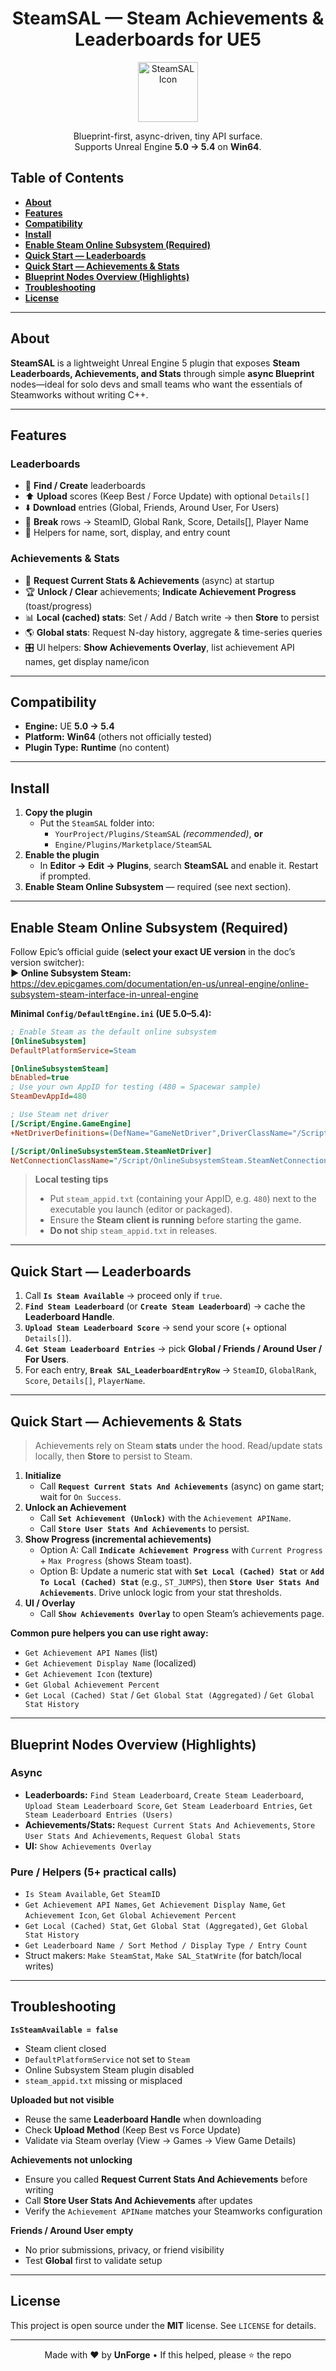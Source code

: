 <h1 align="center"><b>SteamSAL — Steam Achievements & Leaderboards for UE5</b></h1>

<p align="center">
  <img src="Resources/Icon128.png" alt="SteamSAL Icon" width="96" height="96" />
</p>

<p align="center">
  Blueprint-first, async-driven, tiny API surface.<br/>
  Supports Unreal Engine <b>5.0 → 5.4</b> on <b>Win64</b>.
</p>

## **Table of Contents**
- [**About**](#about)
- [**Features**](#features)
- [**Compatibility**](#compatibility)
- [**Install**](#install)
- [**Enable Steam Online Subsystem (Required)**](#enable-steam-online-subsystem-required)
- [**Quick Start — Leaderboards**](#quick-start-leaderboards)
- [**Quick Start — Achievements & Stats**](#quick-start-achievements--stats)
- [**Blueprint Nodes Overview (Highlights)**](#blueprint-nodes-overview-highlights)
- [**Troubleshooting**](#troubleshooting)
- [**License**](#license)

---

## **About**
**SteamSAL** is a lightweight Unreal Engine 5 plugin that exposes **Steam Leaderboards, Achievements, and Stats** through simple **async Blueprint** nodes—ideal for solo devs and small teams who want the essentials of Steamworks without writing C++.

---

## **Features**
### **Leaderboards**
- 🔎 **Find / Create** leaderboards
- ⬆️ **Upload** scores (Keep Best / Force Update) with optional `Details[]`
- ⬇️ **Download** entries (Global, Friends, Around User, For Users)
- 🧩 **Break** rows → SteamID, Global Rank, Score, Details[], Player Name
- 🧰 Helpers for name, sort, display, and entry count

### **Achievements & Stats**
- 🚀 **Request Current Stats & Achievements** (async) at startup
- 🏆 **Unlock / Clear** achievements; **Indicate Achievement Progress** (toast/progress)
- 📊 **Local (cached) stats**: Set / Add / Batch write → then **Store** to persist
- 🌎 **Global stats**: Request N-day history, aggregate & time-series queries
- 🎛️ UI helpers: **Show Achievements Overlay**, list achievement API names, get display name/icon

---

## **Compatibility**
- **Engine:** UE **5.0 → 5.4**
- **Platform:** **Win64** (others not officially tested)
- **Plugin Type:** **Runtime** (no content)

---

## **Install**
1. **Copy the plugin**
   - Put the `SteamSAL` folder into:
     - `YourProject/Plugins/SteamSAL` *(recommended)*, **or**
     - `Engine/Plugins/Marketplace/SteamSAL`
2. **Enable the plugin**
   - In **Editor → Edit → Plugins**, search **SteamSAL** and enable it. Restart if prompted.
3. **Enable Steam Online Subsystem** — required (see next section).

---

## **Enable Steam Online Subsystem (Required)**
Follow Epic’s official guide (**select your exact UE version** in the doc’s version switcher):  
**▶ Online Subsystem Steam:** https://dev.epicgames.com/documentation/en-us/unreal-engine/online-subsystem-steam-interface-in-unreal-engine

**Minimal `Config/DefaultEngine.ini` (UE 5.0–5.4):**
```ini
; Enable Steam as the default online subsystem
[OnlineSubsystem]
DefaultPlatformService=Steam

[OnlineSubsystemSteam]
bEnabled=true
; Use your own AppID for testing (480 = Spacewar sample)
SteamDevAppId=480

; Use Steam net driver
[/Script/Engine.GameEngine]
+NetDriverDefinitions=(DefName="GameNetDriver",DriverClassName="/Script/OnlineSubsystemSteam.SteamNetDriver",DriverClassNameFallback="/Script/Engine.NetDriver")

[/Script/OnlineSubsystemSteam.SteamNetDriver]
NetConnectionClassName="/Script/OnlineSubsystemSteam.SteamNetConnection"
```

> **Local testing tips**
> - Put `steam_appid.txt` (containing your AppID, e.g. `480`) next to the executable you launch (editor or packaged).  
> - Ensure the **Steam client is running** before starting the game.  
> - **Do not** ship `steam_appid.txt` in releases.

---

## **Quick Start — Leaderboards**
1. Call **`Is Steam Available`** → proceed only if `true`.
2. **`Find Steam Leaderboard`** (or **`Create Steam Leaderboard`**) → cache the **Leaderboard Handle**.
3. **`Upload Steam Leaderboard Score`** → send your score (+ optional `Details[]`).
4. **`Get Steam Leaderboard Entries`** → pick **Global / Friends / Around User / For Users**.
5. For each entry, **`Break SAL_LeaderboardEntryRow`** → `SteamID`, `GlobalRank`, `Score`, `Details[]`, `PlayerName`.

---

## **Quick Start — Achievements & Stats**
> Achievements rely on Steam **stats** under the hood. Read/update stats locally, then **Store** to persist to Steam.

1. **Initialize**
   - Call **`Request Current Stats And Achievements`** (async) on game start; wait for `On Success`.
2. **Unlock an Achievement**
   - Call **`Set Achievement (Unlock)`** with the `Achievement APIName`.
   - Call **`Store User Stats And Achievements`** to persist.
3. **Show Progress (incremental achievements)**
   - Option A: Call **`Indicate Achievement Progress`** with `Current Progress` + `Max Progress` (shows Steam toast).
   - Option B: Update a numeric stat with **`Set Local (Cached) Stat`** or **`Add To Local (Cached) Stat`** (e.g., `ST_JUMPS`), then **`Store User Stats And Achievements`**. Drive unlock logic from your stat thresholds.
4. **UI / Overlay**
   - Call **`Show Achievements Overlay`** to open Steam’s achievements page.

**Common pure helpers you can use right away:**
- `Get Achievement API Names` (list)  
- `Get Achievement Display Name` (localized)  
- `Get Achievement Icon` (texture)  
- `Get Global Achievement Percent`  
- `Get Local (Cached) Stat` / `Get Global Stat (Aggregated)` / `Get Global Stat History`

---

## **Blueprint Nodes Overview (Highlights)**
### **Async**
- **Leaderboards:** `Find Steam Leaderboard`, `Create Steam Leaderboard`, `Upload Steam Leaderboard Score`, `Get Steam Leaderboard Entries`, `Get Steam Leaderboard Entries (Users)`
- **Achievements/Stats:** `Request Current Stats And Achievements`, `Store User Stats And Achievements`, `Request Global Stats`
- **UI:** `Show Achievements Overlay`

### **Pure / Helpers (5+ practical calls)**
- `Is Steam Available`, `Get SteamID`
- `Get Achievement API Names`, `Get Achievement Display Name`, `Get Achievement Icon`, `Get Global Achievement Percent`
- `Get Local (Cached) Stat`, `Get Global Stat (Aggregated)`, `Get Global Stat History`
- `Get Leaderboard Name / Sort Method / Display Type / Entry Count`
- Struct makers: `Make SteamStat`, `Make SAL_StatWrite` (for batch/local writes)

---

## **Troubleshooting**
**`IsSteamAvailable = false`**
- Steam client closed
- `DefaultPlatformService` not set to `Steam`
- Online Subsystem Steam plugin disabled
- `steam_appid.txt` missing or misplaced

**Uploaded but not visible**
- Reuse the same **Leaderboard Handle** when downloading
- Check **Upload Method** (Keep Best vs Force Update)
- Validate via Steam overlay (View → Games → View Game Details)

**Achievements not unlocking**
- Ensure you called **Request Current Stats And Achievements** before writing
- Call **Store User Stats And Achievements** after updates
- Verify the `Achievement APIName` matches your Steamworks configuration

**Friends / Around User empty**
- No prior submissions, privacy, or friend visibility
- Test **Global** first to validate setup

---

## **License**
This project is open source under the **MIT** license. See `LICENSE` for details.

---

<p align="center">
Made with ❤️ by <b>UnForge</b> • If this helped, please ⭐ the repo
</p>
